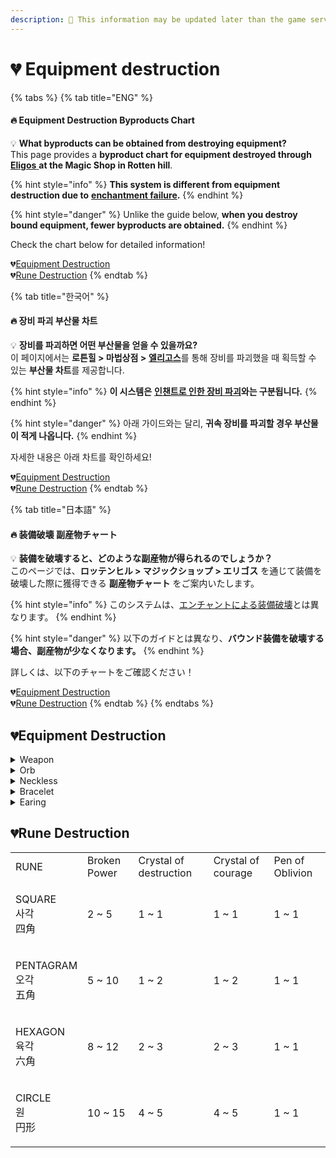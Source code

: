 ```yaml
---
description: 🛑 This information may be updated later than the game server data.
---
```


# 💔 Equipment destruction

{% tabs %}
{% tab title="ENG" %}
#### 🔥 **Equipment Destruction Byproducts Chart**

💡 **What byproducts can be obtained from destroying equipment?**\
This page provides a **byproduct chart for equipment destroyed through** [**Eligos** ](../../field-info/rotten-hill/magic-shop/npc-magic-shop.md#eligos-eregosu)**at the Magic Shop in Rotten hill**.

{% hint style="info" %}
**This system is different from equipment destruction due to** [**enchantment failure**](../equipment/enchantment/enchantment-failed.md#eng)**.**
{% endhint %}

{% hint style="danger" %}
Unlike the guide below, **when you destroy bound equipment, fewer byproducts are obtained.**
{% endhint %}

Check the chart below for detailed information!

💔[Equipment Destruction](equipment-destruction.md#equipment-destruction)\
💔[Rune Destruction](equipment-destruction.md#rune-destruction)
{% endtab %}

{% tab title="한국어" %}
#### 🔥 **장비 파괴 부산물 차트**

💡 **장비를 파괴하면 어떤 부산물을 얻을 수 있을까요?**\
이 페이지에서는 **로튼힐 > 마법상점 >** [**엘리고스**](../../field-info/rotten-hill/magic-shop/npc-magic-shop.md#eligos-eregosu)를 통해 장비를 파괴했을 때 획득할 수 있는 **부산물 차트**를 제공합니다.

{% hint style="info" %}
**이 시스템은** [**인챈트로 인한 장비 파괴**](../equipment/enchantment/enchantment-failed.md#undefined-1)**와는 구분됩니다.**
{% endhint %}

{% hint style="danger" %}
&#x20;아래 가이드와는 달리, **귀속 장비를 파괴할 경우 부산물이 적게 나옵니다.**
{% endhint %}

자세한 내용은 아래 차트를 확인하세요!

💔[Equipment Destruction](equipment-destruction.md#equipment-destruction)\
💔[Rune Destruction](equipment-destruction.md#rune-destruction)
{% endtab %}

{% tab title="日本語" %}
#### 🔥 **装備破壊 副産物チャート**

💡 **装備を破壊すると、どのような副産物が得られるのでしょうか？**\
このページでは、**ロッテンヒル > マジックショップ > エリゴス** を通じて装備を破壊した際に獲得できる **副産物チャート** をご案内いたします。

{% hint style="info" %}
このシステムは、[エンチャントによる装備破壊](../equipment/enchantment/enchantment-failed.md#ri-ben-yu)とは異なります。
{% endhint %}

{% hint style="danger" %}
以下のガイドとは異なり、**バウンド装備を破壊する場合、副産物が少なくなります。**
{% endhint %}

詳しくは、以下のチャートをご確認ください！

💔[Equipment Destruction](equipment-destruction.md#equipment-destruction)\
💔[Rune Destruction](equipment-destruction.md#rune-destruction)
{% endtab %}
{% endtabs %}

## 💔Equipment Destruction

<details>

<summary>Weapon</summary>

**Wooden sword**:&#x20;

🔹Gold: 1 \~ 1 🔹Broken Power: 1 \~ 1 (100%) 🔹Crystal of destruction: 1 \~ 1 (10%) 🔹Crystal of courage: 1 \~ 1 (10%)

**Bronze sword**:&#x20;

🔹Gold: 5 \~ 10 🔹Broken Power: 1 \~ 2 (100%) 🔹Crystal of destruction: 1 \~ 2 (10%) 🔹Crystal of courage: 1 \~ 2 (10%)

**Steel sword**:&#x20;

🔹Gold: 50 \~ 200 🔹Broken Power: 2 \~ 3 (100%) 🔹Arena seal: 1 \~ 2 (5%) 🔹Crystal of destruction: 1 \~ 2 (15%) 🔹Crystal of courage: 1 \~ 2 (15%)

**Flamberg:**&#x20;

🔹Gold: 500 \~ 1000 🔹Broken Power: 5 \~ 8 (100%) 🔹Arena seal: 1 \~ 3 (10%) 🔹Crystal of destruction: 3 \~ 4 (50%) 🔹Crystal of courage: 3 \~ 4 (50%)

**Paladin's Sword:**

🔹Gold: 2000 \~ 5000 🔹Broken Power: 10 \~ 15 (100%) 🔹Arena seal: 1 \~ 4 (20%) 🔹Crystal of destruction: 5 \~ 7 (80%) 🔹Crystal of courage: 5 \~ 7 (80%)

**Orc eye:**&#x20;

🔹Gold: 25000 \~ 40000 🔹Broken Power: 40 \~ 50 (100%) 🔹Arena seal: 2 \~ 5 (50%) 🔹Crystal of destruction: 8 \~ 10 (100%) 🔹Crystal of courage: 8 \~ 10 (100%)

**Damascus:**

🔹Gold: 50000 \~ 70000 🔹Broken Power: 60 \~ 80 (100%) 🔹Arena seal: 3 \~ 6 (60%) 🔹Crystal of destruction: 15 \~ 20 (100%) 🔹Crystal of courage: 15 \~ 20 (100%)

**Savage Sword**:&#x20;

🔹Gold: 80000 \~ 100000 🔹Broken Power: 120 \~ 200 (100%) 🔹Arena seal: 4 \~ 7 (80%) 🔹Crystal of destruction: 25 \~ 40 (100%) 🔹Crystal of courage: 25 \~ 40 (100%)

**Oracle Sword**:&#x20;

🔹Gold: 120000 \~ 200000 🔹Broken Power: 400 \~ 500 (100%) 🔹**Mystic stone :** 1 \~ 1 (5%) 🔹Arena seal: 5 \~ 8 (100%) 🔹Crystal of destruction: 70 \~ 80 (100%) 🔹Crystal of courage: 70 \~ 80 (100%)

**Devil's sword:**&#x20;

🔹Gold: 300000 \~ 400000 🔹Broken Power: 600 \~ 700 (100%) 🔹**Mystic stone :** 1 \~ 1 (20%) 🔹Arena seal: 10 \~ 10 (100%) 🔹Crystal of destruction: 100 \~ 200 (100%) 🔹Crystal of courage: 100 \~ 200 (100%)

**Awakening Darkness :**

🔹Gold: 800000 \~ 1000000 🔹Broken Power: 1000 \~ 1200 (100%) 🔹**Mystic stone :** 1 \~ 2 (30%) 🔹Arena seal: 12 \~ 12 (100%) 🔹Crystal of destruction: 360 \~ 500 (100%) 🔹Crystal of courage: 360 \~ 500 (100%)

**Sword of light**:&#x20;

🔹Gold: 1500000 \~ 2000000 🔹Broken Power: 1500 \~ 2000 (100%) 🔹**Mystic stone :** 2 \~ 3 (40%) 🔹Arena seal: 14 \~ 14 (100%) 🔹Crystal of destruction: 700 \~ 800 (100%) 🔹Crystal of courage: 700 \~ 800 (100%)

</details>

<details>

<summary>Orb</summary>

**Orb of Wind**:&#x20;

🔹Gold: 1 \~ 1 🔹Broken Power: 1 \~ 1 (100%) 🔹Crystal of destruction: 1 \~ 1 (10%) 🔹Crystal of courage: 1 \~ 1 (10%)

**Dark Orb**:&#x20;

🔹Gold: 5 \~ 10 🔹Broken Power: 1 \~ 2 (100%) 🔹Crystal of destruction: 1 \~ 2 (10%) 🔹Crystal of courage: 1 \~ 2 (10%)

**Abyssal Orb**:&#x20;

🔹Gold: 50 \~ 200 🔹Broken Power: 2 \~ 3 (100%) 🔹Arena seal: 1 \~ 2 (5%) 🔹Crystal of destruction: 1 \~ 2 (15%) 🔹Crystal of courage: 1 \~ 2 (15%)

**Orb of Clarity**:&#x20;

🔹Gold: 500 \~ 1000 🔹Broken Power: 5 \~ 8 (100%) 🔹Arena seal: 1 \~ 3 (10%) 🔹Crystal of destruction: 3 \~ 4 (50%) 🔹Crystal of courage: 3 \~ 4 (50%)

**Wind of Fire**:&#x20;

🔹Gold: 2000 \~ 5000 🔹Broken Power: 10 \~ 15 (100%) 🔹Arena seal: 1 \~ 4 (20%) 🔹Crystal of destruction: 5 \~ 7 (80%) 🔹Crystal of courage: 5 \~ 7 (80%)

**Wings of Light**:&#x20;

🔹Gold: 25000 \~ 40000 🔹Broken Power: 40 \~ 50 (100%) 🔹Arena seal: 2 \~ 5 (50%) 🔹Crystal of destruction: 8 \~ 10 (100%) 🔹Crystal of courage: 8 \~ 10 (100%)

**Explosion Energy**:&#x20;

🔹Gold: 50000 \~ 70000 🔹Broken Power: 60 \~ 80 (100%) 🔹Arena seal: 3 \~ 6 (60%) 🔹Crystal of destruction: 15 \~ 20 (100%) 🔹Crystal of courage: 15 \~ 20 (100%)

**Devil's Hand**:&#x20;

🔹Gold: 85000 \~ 105000 🔹Broken Power: 120 \~ 200 (100%) 🔹Arena seal: 4 \~ 7 (80%) 🔹Crystal of destruction: 25 \~ 40 (100%) 🔹Crystal of courage: 25 \~ 40 (100%)

**Devil's Wings**:&#x20;

🔹Gold: 150000 \~ 250000 🔹Broken Power: 400 \~ 500 (100%) 🔹**Mystic stone:** 1 \~ 1 (8%) 🔹Arena seal: 5 \~ 8 (100%) 🔹Crystal of destruction: 70 \~ 80 (100%) 🔹Crystal of courage: 70 \~ 80 (100%)

**Orb of Judgment**:&#x20;

🔹Gold: 400000 \~ 500000 🔹Broken Power: 600 \~ 700 (100%) 🔹**Mystic stone:** 1 \~ 1 (20%) 🔹Arena seal: 10 \~ 10 (100%) 🔹Crystal of destruction: 100 \~ 200 (100%) 🔹Crystal of courage: 100 \~ 200 (100%)

**Rainbow**:&#x20;

🔹Gold: 800000 \~ 1000000 🔹Broken Power: 1000 \~ 1200 (100%) 🔹**Mystic stone:** 1 \~ 2 (30%) 🔹Arena seal: 12 \~ 12 (100%) 🔹Crystal of destruction: 360 \~ 500 (100%) 🔹Crystal of courage: 360 \~ 500 (100%)

**Water Wrath**:&#x20;

🔹Gold: 1500000 \~ 2000000 🔹Broken Power: 1500 \~ 2000 (100%) 🔹**Mystic stone:** 2 \~ 3 (40%) 🔹Arena seal: 14 \~ 14 (100%) 🔹Crystal of destruction: 700 \~ 800 (100%) 🔹Crystal of courage: 700 \~ 800 (100%)

</details>

<details>

<summary>Neckless</summary>

**Crystal Necklace**:&#x20;

🔹Gold: 1 \~ 1 🔹Broken Power: 1 \~ 1 (100%) 🔹Crystal of destruction: 1 \~ 1 (10%) 🔹Crystal of courage: 1 \~ 1 (10%)

**Adventurer's Necklace**:&#x20;

🔹Gold: 3 \~ 8 🔹Broken Power: 1 \~ 1 (100%) 🔹Crystal of destruction: 1 \~ 1 (10%) 🔹Crystal of courage: 1 \~ 1 (10%)

**Mage's Necklace**:&#x20;

🔹Gold: 30 \~ 100 🔹Broken Power: 1 \~ 1 (100%) 🔹Arena seal: 1 \~ 1 (3%) 🔹Crystal of destruction: 1 \~ 2 (15%) 🔹Crystal of courage: 1 \~ 2 (15%)

**Elf's Necklace**:&#x20;

🔹Gold: 300 \~ 500 🔹Broken Power: 2 \~ 4 (100%) 🔹Arena seal: 1 \~ 2 (8%) 🔹Crystal of destruction: 3 \~ 4 (30%) 🔹Crystal of courage: 3 \~ 4 (30%)

**Spirit's Necklace**:&#x20;

🔹Gold: 800 \~ 2000 🔹Broken Power: 6 \~ 10 (100%) 🔹Arena seal: 1 \~ 3 (10%) 🔹Crystal of destruction: 5 \~ 6 (50%) 🔹Crystal of courage: 5 \~ 6 (50%)

**Salamander's Necklace**:&#x20;

🔹Gold: 5000 \~ 10000 🔹Broken Power: 15 \~ 25 (100%) 🔹Arena seal: 2 \~ 4 (30%) 🔹Crystal of destruction: 7 \~ 8 (60%) 🔹Crystal of courage: 7 \~ 8 (60%)

**Inferno's Necklace**:&#x20;

🔹Gold: 20000 \~ 40000 🔹Broken Power: 30 \~ 40 (100%) 🔹Arena seal: 3 \~ 5 (40%) 🔹Crystal of destruction: 10 \~ 12 (70%) 🔹Crystal of courage: 10 \~ 12 (70%)

**Mermaid's Necklace**:&#x20;

🔹Gold: 60000 \~ 80000 🔹Broken Power: 50 \~ 60 (100%) 🔹Arena seal: 4 \~ 6 (60%) 🔹Crystal of destruction: 14 \~ 18 (80%) 🔹Crystal of courage: 14 \~ 18 (80%)

**Emperor's Necklace**:&#x20;

🔹Gold: 100000 \~ 150000 🔹Broken Power: 80 \~ 120 (100%) 🔹**Mystic stone:** 1 \~ 1 (3%) 🔹Arena seal: 5 \~ 7 (80%) 🔹Crystal of destruction: 20 \~ 25 (90%) 🔹Crystal of courage: 20 \~ 25 (90%)

**Necklace of Tears**:&#x20;

🔹Gold: 200000 \~ 300000 🔹Broken Power: 140 \~ 200 (100%) 🔹**Mystic stone:** 1 \~ 1 (8%) 🔹Arena seal: 8 \~ 9 (100%) 🔹Crystal of destruction: 40 \~ 60 (100%) 🔹Crystal of courage: 40 \~ 60 (100%)

**Star Necklace**:&#x20;

🔹Gold: 400000 \~ 600000 🔹Broken Power: 220 \~ 300 (100%) 🔹**Mystic stone:** 1 \~ 1 (12%) 🔹Arena seal: 10 \~ 12 (100%) 🔹Crystal of destruction: 80 \~ 100 (100%) 🔹Crystal of courage: 80 \~ 100 (100%)

**Butterfly Necklace**:&#x20;

🔹Gold: 700000 \~ 800000 🔹Broken Power: 350 \~ 450 (100%) 🔹**Mystic stone:** 1 \~ 2 (20%) 🔹Arena seal: 13 \~ 13 (100%) 🔹Crystal of destruction: 150 \~ 250 (100%) 🔹Crystal of courage: 150 \~ 250 (100%)

</details>

<details>

<summary>Bracelet</summary>

**Crystal Bracelet**:&#x20;

🔹Gold: 1 \~ 1 🔹Broken Power: 1 \~ 1 (100%) 🔹Crystal of destruction: 1 \~ 1 (10%) 🔹Crystal of courage: 1 \~ 1 (10%)

**Adventurer's Bracelet**:&#x20;

🔹Gold: 3 \~ 8 🔹Broken Power: 1 \~ 1 (100%) 🔹Crystal of destruction: 1 \~ 1 (10%) 🔹Crystal of courage: 1 \~ 1 (10%)

**Mage's Bracelet**:&#x20;

🔹Gold: 30 \~ 100 🔹Broken Power: 1 \~ 1 (100%) 🔹Arena seal: 1 \~ 1 (3%) 🔹Crystal of destruction: 1 \~ 2 (15%) 🔹Crystal of courage: 1 \~ 2 (15%)

**Elf's Bracelet**:&#x20;

🔹Gold: 300 \~ 500 🔹Broken Power: 2 \~ 4 (100%) 🔹Arena seal: 1 \~ 2 (8%) 🔹Crystal of destruction: 3 \~ 4 (30%) 🔹Crystal of courage: 3 \~ 4 (30%)

**Spirit's Bracelet**:&#x20;

🔹Gold: 800 \~ 2000 🔹Broken Power: 6 \~ 10 (100%) 🔹Arena seal: 1 \~ 3 (10%) 🔹Crystal of destruction: 5 \~ 6 (50%) 🔹Crystal of courage: 5 \~ 6 (50%)

**Salamander's Bracelet**:&#x20;

🔹Gold: 5000 \~ 10000 🔹Broken Power: 15 \~ 25 (100%) 🔹Arena seal: 2 \~ 4 (30%) 🔹Crystal of destruction: 7 \~ 8 (60%) 🔹Crystal of courage: 7 \~ 8 (60%)

**Inferno's Bracelet**:&#x20;

🔹Gold: 20000 \~ 40000 🔹Broken Power: 30 \~ 40 (100%) 🔹Arena seal: 3 \~ 5 (40%) 🔹Crystal of destruction: 10 \~ 12 (70%) 🔹Crystal of courage: 10 \~ 12 (70%)

**Mermaid's Bracelet**:&#x20;

🔹Gold: 60000 \~ 80000 🔹Broken Power: 50 \~ 60 (100%) 🔹Arena seal: 4 \~ 6 (60%) 🔹Crystal of destruction: 14 \~ 18 (80%) 🔹Crystal of courage: 14 \~ 18 (80%)

**Emperor's Bracelet**:&#x20;

🔹Gold: 100000 \~ 150000 🔹Broken Power: 80 \~ 120 (100%) 🔹**Mystic stone:** 1 \~ 1 (3%) 🔹Arena seal: 5 \~ 7 (80%) 🔹Crystal of destruction: 20 \~ 25 (90%) 🔹Crystal of courage: 20 \~ 25 (90%)

**Bracelet of Tears**:&#x20;

🔹Gold: 200000 \~ 300000 🔹Broken Power: 140 \~ 200 (100%) 🔹**Mystic stone:** 1 \~ 1 (8%) 🔹Arena seal: 8 \~ 9 (100%) 🔹Crystal of destruction: 40 \~ 60 (100%) 🔹Crystal of courage: 40 \~ 60 (100%)

**Star Bracelet**:&#x20;

🔹Gold: 400000 \~ 600000 🔹Broken Power: 220 \~ 300 (100%) 🔹**Mystic stone:** 1 \~ 1 (12%) 🔹Arena seal: 10 \~ 12 (100%) 🔹Crystal of destruction: 80 \~ 100 (100%) 🔹Crystal of courage: 80 \~ 100 (100%)

**Butterfly Bracelet**:&#x20;

🔹Gold: 700000 \~ 800000 🔹Broken Power: 350 \~ 450 (100%) 🔹**Mystic stone:** 1 \~ 2 (20%) 🔹Arena seal: 13 \~ 13 (100%) 🔹Crystal of destruction: 150 \~ 250 (100%) 🔹Crystal of courage: 150 \~ 250 (100%)

</details>

<details>

<summary>Earing</summary>

**Crystal Earrings**:&#x20;

🔹Gold: 1 \~ 1 🔹Broken Power: 1 \~ 1 (100%) 🔹Crystal of destruction: 1 \~ 1 (10%) 🔹Crystal of courage: 1 \~ 1 (10%)

**Mage's Earrings**:&#x20;

🔹Gold: 30 \~ 100 🔹Broken Power: 1 \~ 1 (100%) 🔹Arena seal: 1 \~ 2 (3%) 🔹Crystal of destruction: 1 \~ 2 (15%) 🔹Crystal of courage: 1 \~ 2 (15%)

**Spirit's Earrings**:&#x20;

🔹Gold: 800 \~ 2000 🔹Broken Power: 6 \~ 10 (100%) 🔹Arena seal: 1 \~ 3 (10%) 🔹Crystal of destruction: 5 \~ 6 (50%) 🔹Crystal of courage: 5 \~ 6 (50%)

**Earrings of Inferno**:&#x20;

🔹Gold: 20000 \~ 40000 🔹Broken Power: 30 \~ 40 (100%) 🔹Arena seal: 3 \~ 5 (40%) 🔹Crystal of destruction: 10 \~ 12 (70%) 🔹Crystal of courage: 10 \~ 12 (70%)

**Emperor's Earrings**:&#x20;

🔹Gold: 100000 \~ 150000 🔹Broken Power: 80 \~ 120 (100%) 🔹**Mystic stone:** 1 \~ 1 (3%) 🔹Arena seal: 5 \~ 7 (80%) 🔹Crystal of destruction: 20 \~ 25 (90%) 🔹Crystal of courage: 20 \~ 25 (90%)

**Star Earrings**:&#x20;

🔹Gold: 400000 \~ 600000 🔹Broken Power: 220 \~ 300 (100%) 🔹**Mystic stone:** 1 \~ 1 (12%) 🔹Arena seal: 10 \~ 12 (100%) 🔹Crystal of destruction: 80 \~ 100 (100%) 🔹Crystal of courage: 80 \~ 100 (100%)

**Butterfly Earrings**:&#x20;

🔹Gold: 700000 \~ 800000 🔹Broken Power: 350 \~ 450 (100%) 🔹**Mystic stone:** 1 \~ 2 (20%) 🔹Arena seal: 13 \~ 13 (100%) 🔹Crystal of destruction: 150 \~ 250 (100%) 🔹Crystal of courage: 150 \~ 250 (100%)

</details>

## 💔Rune Destruction

|                              |              |                        |                    |                 |
| ---------------------------- | ------------ | ---------------------- | ------------------ | --------------- |
| RUNE                         | Broken Power | Crystal of destruction | Crystal of courage | Pen of Oblivion |
| <p>SQUARE<br>사각<br>四角</p>    | 2 \~ 5       | 1 \~ 1                 | 1 \~ 1             | 1 \~ 1          |
| <p>PENTAGRAM<br>오각<br>五角</p> | 5 \~ 10      | 1 \~ 2                 | 1 \~ 2             | 1 \~ 1          |
| <p>HEXAGON<br>육각<br>六角</p>   | 8 \~ 12      | 2 \~ 3                 | 2 \~ 3             | 1 \~ 1          |
| <p>CIRCLE<br>원<br>円形</p>     | 10 \~ 15     | 4 \~ 5                 | 4 \~ 5             | 1 \~ 1          |



